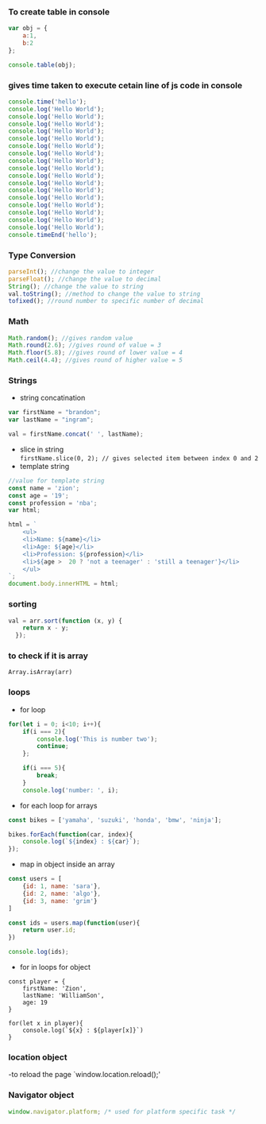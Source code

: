 ### To create table in console
```javascript
var obj = {
    a:1,
    b:2
};

console.table(obj);
```

### gives time taken to execute cetain line of js code in console
```javascript
console.time('hello');
console.log('Hello World');
console.log('Hello World');
console.log('Hello World');
console.log('Hello World');
console.log('Hello World');
console.log('Hello World');
console.log('Hello World');
console.log('Hello World');
console.log('Hello World');
console.log('Hello World');
console.log('Hello World');
console.log('Hello World');
console.log('Hello World');
console.log('Hello World');
console.log('Hello World');
console.log('Hello World');
console.log('Hello World');
console.timeEnd('hello');
```

### Type Conversion
```javascript
parseInt(); //change the value to integer
parseFloat(); //change the value to decimal
String(); //change the value to string
val.toString(); //method to change the value to string
tofixed(); //round number to specific number of decimal
```

### Math
```javascript
Math.random(); //gives random value
Math.round(2.6); //gives round of value = 3
Math.floor(5.8); //gives round of lower value = 4
Math.ceil(4.4); //gives round of higher value = 5
```

### Strings
- string concatination
```javascript
var firstName = "brandon";
var lastName = "ingram";

val = firstName.concat(' ', lastName);
```
- slice in string <br>
`firstName.slice(0, 2); // gives selected item between index 0 and 2`
- template string
```javascript
//value for template string
const name = 'zion';
const age = '19';
const profession = 'nba';
var html;

html = `
    <ul>
    <li>Name: ${name}</li>
    <li>Age: ${age}</li>
    <li>Profession: ${profession}</li>
    <li>${age >  20 ? 'not a teenager' : 'still a teenager'}</li>
    </ul>
`;
document.body.innerHTML = html;
```

### sorting
```javascript
val = arr.sort(function (x, y) {
    return x - y;
  });
```

### to check if it is array 
`Array.isArray(arr)`

### loops
- for loop
```javascript
for(let i = 0; i<10; i++){
    if(i === 2){
        console.log('This is number two');
        continue;
    };

    if(i === 5){
        break;
    }
    console.log('number: ', i);
```
- for each loop for arrays
```javascript
const bikes = ['yamaha', 'suzuki', 'honda', 'bmw', 'ninja'];

bikes.forEach(function(car, index){
    console.log(`${index} : ${car}`);
});
```
- map in object inside an array
```javascript
const users = [
    {id: 1, name: 'sara'},
    {id: 2, name: 'algo'},
    {id: 3, name: 'grim'}
]

const ids = users.map(function(user){
    return user.id;
})

console.log(ids);
```
- for in loops for object
```javascipt
const player = {
    firstName: 'Zion',
    lastName: 'WilliamSon',
    age: 19
}

for(let x in player){
    console.log(`${x} : ${player[x]}`)
}
```

### location object
-to reload the page
`window.location.reload();'

### Navigator object
```javascript
window.navigator.platform; /* used for platform specific task */
```
